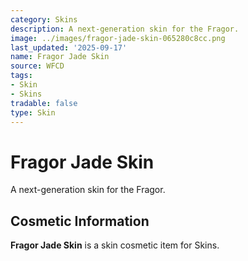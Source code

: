 ```yaml
---
category: Skins
description: A next-generation skin for the Fragor.
image: ../images/fragor-jade-skin-065280c8cc.png
last_updated: '2025-09-17'
name: Fragor Jade Skin
source: WFCD
tags:
- Skin
- Skins
tradable: false
type: Skin
---
```


# Fragor Jade Skin

A next-generation skin for the Fragor.

## Cosmetic Information

**Fragor Jade Skin** is a skin cosmetic item for Skins.

